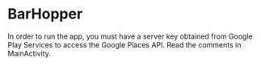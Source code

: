 # BarHopper

In order to run the app, you must have a server key obtained from Google Play Services to access the Google Places API. Read the comments in MainActivity.
